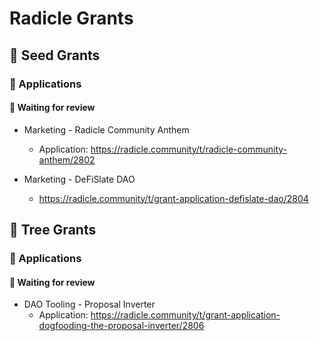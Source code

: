 # Radicle Grants

## 🌱 Seed Grants 

### 📝 Applications 

#### 🧐 Waiting for review
* Marketing - Radicle Community Anthem
  * Application: https://radicle.community/t/radicle-community-anthem/2802


* Marketing - DeFiSlate DAO
  * https://radicle.community/t/grant-application-defislate-dao/2804

## 🌲 Tree Grants

### 📝 Applications 

#### 🧐 Waiting for review

* DAO Tooling - Proposal Inverter 
  * Application: https://radicle.community/t/grant-application-dogfooding-the-proposal-inverter/2806
